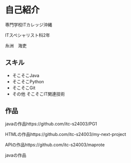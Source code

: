 </head>
<body>

  <h1>自己紹介</h1>
  <p>専門学校ITカレッジ沖縄</p>
  <p>ITスペシャリスト科2年</p>
  <p>糸洲　海吏</p>

  <h2>スキル</h2>
  <ul>
    <li>そこそこJava</li>
    <li>そこそこPython</li>
    <li>そこそこGit</li>
    <li>その他 そこそこIT関連技術</li>
  </ul>

  <h2>作品</h2>
  <p>javaの作品https://github.com/itc-s24003/PG1</p>
  <p>HTMLの作品https://github.com/itc-s24003/my-next-project</p>
  <p>APIの作品https://github.com/itc-s24003/maprote</p>
  <p>javaの作品</p>
</body>
</html>
